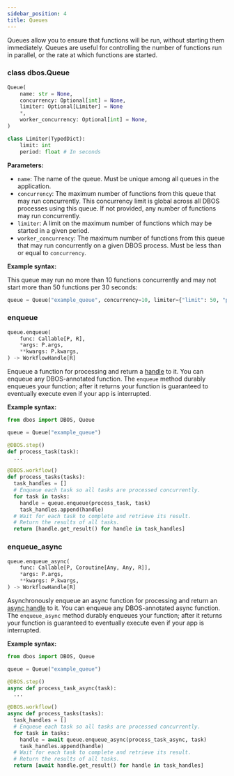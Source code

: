 ```yaml
---
sidebar_position: 4
title: Queues
---
```


Queues allow you to ensure that functions will be run, without starting them immediately.
Queues are useful for controlling the number of functions run in parallel, or the rate at which functions are started.

### class dbos.Queue

```python
Queue(
    name: str = None,
    concurrency: Optional[int] = None,
    limiter: Optional[Limiter] = None
    *,
    worker_concurrency: Optional[int] = None,
)

class Limiter(TypedDict):
    limit: int
    period: float # In seconds
```

**Parameters:**
- `name`: The name of the queue. Must be unique among all queues in the application.
- `concurrency`: The maximum number of functions from this queue that may run concurrently.
This concurrency limit is global across all DBOS processes using this queue.
If not provided, any number of functions may run concurrently.
- `limiter`: A limit on the maximum number of functions which may be started in a given period.
- `worker_concurrency`: The maximum number of functions from this queue that may run concurrently on a given DBOS process. Must be less than or equal to `concurrency`.

**Example syntax:**

This queue may run no more than 10 functions concurrently and may not start more than 50 functions per 30 seconds:

```python
queue = Queue("example_queue", concurrency=10, limiter={"limit": 50, "period": 30})
```


### enqueue

```python
queue.enqueue(
    func: Callable[P, R],
    *args: P.args,
    **kwargs: P.kwargs,
) -> WorkflowHandle[R]
```

Enqueue a function for processing and return a [handle](./workflow_handles.md#workflowhandle) to it.
You can enqueue any DBOS-annotated function.
The `enqueue` method durably enqueues your function; after it returns your function is guaranteed to eventually execute even if your app is interrupted.

**Example syntax:**

```python
from dbos import DBOS, Queue

queue = Queue("example_queue")

@DBOS.step()
def process_task(task):
  ...

@DBOS.workflow()
def process_tasks(tasks):
  task_handles = []
  # Enqueue each task so all tasks are processed concurrently.
  for task in tasks:
    handle = queue.enqueue(process_task, task)
    task_handles.append(handle)
  # Wait for each task to complete and retrieve its result.
  # Return the results of all tasks.
  return [handle.get_result() for handle in task_handles]
```

### enqueue_async

```python
queue.enqueue_async(
    func: Callable[P, Coroutine[Any, Any, R]],
    *args: P.args,
    **kwargs: P.kwargs,
) -> WorkflowHandle[R]
```

Asynchronously enqueue an async function for processing and return an [async handle](./workflow_handles.md#workflowhandleasync) to it.
You can enqueue any DBOS-annotated async function.
The `enqueue_async` method durably enqueues your function; after it returns your function is guaranteed to eventually execute even if your app is interrupted.

**Example syntax:**

```python
from dbos import DBOS, Queue

queue = Queue("example_queue")

@DBOS.step()
async def process_task_async(task):
  ...

@DBOS.workflow()
async def process_tasks(tasks):
  task_handles = []
  # Enqueue each task so all tasks are processed concurrently.
  for task in tasks:
    handle = await queue.enqueue_async(process_task_async, task)
    task_handles.append(handle)
  # Wait for each task to complete and retrieve its result.
  # Return the results of all tasks.
  return [await handle.get_result() for handle in task_handles]
```
